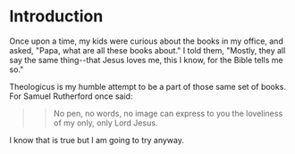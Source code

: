 <style>
bgy {
  background-color: yellow;
  color: black;
  font-weight: bold;
  }
</style>

# Introduction

Once upon a time, my kids were curious about the books in my office, and asked, "Papa, what are all these books about." I told them, "Mostly, they all say the same thing--that Jesus loves me, this I know, for the Bible tells me so."

Theologicus is my humble attempt to be a part of those same set of books. For Samuel Rutherford once said:

>>No pen, no words, no image can express to you the loveliness of my only, only Lord Jesus.

I know that is true but I am going to try anyway.
